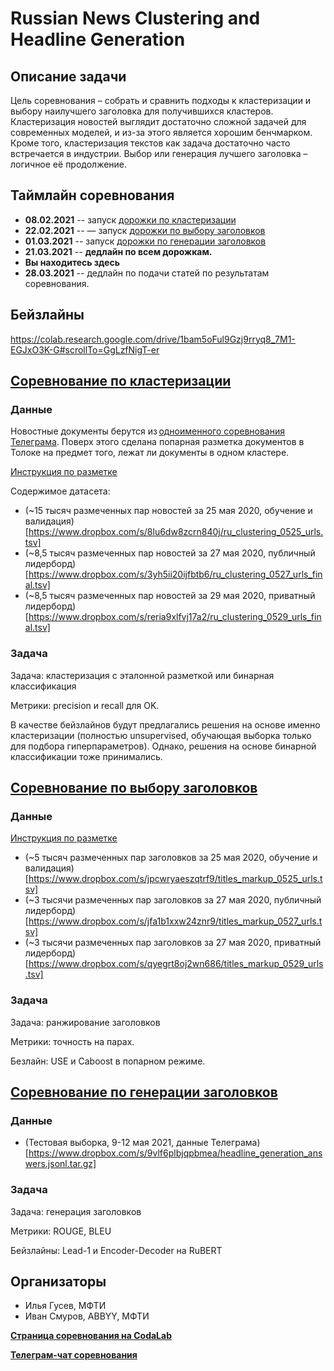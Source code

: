 # Russian News Сlustering and Headline Generation

## Описание задачи
Цель соревнования – собрать и сравнить подходы к кластеризации и выбору наилучшего заголовка для получившихся кластеров. Кластеризация новостей выглядит достаточно сложной задачей для современных моделей, и из-за этого является хорошим бенчмарком. Кроме того, кластеризация текстов как задача достаточно часто встречается в индустрии. Выбор или генерация лучшего заголовка – логичное её продолжение.

## Таймлайн соревнования
* **08.02.2021** -- запуск [дорожки по кластеризации](https://competitions.codalab.org/competitions/28830)
* **22.02.2021** -- — запуск [дорожки по выбору заголовков](https://competitions.codalab.org/competitions/29479)
* **01.03.2021**  -- запуск [дорожки по генерации заголовков](https://competitions.codalab.org/competitions/29905)
* **21.03.2021** -- **дедлайн по всем дорожкам.**
* **Вы находитесь здесь**
* **28.03.2021** -- дедлайн по подачи статей по результатам соревнования.

## Бейзлайны

https://colab.research.google.com/drive/1bam5oFul9Gzj9rryq8_7M1-EGJxO3K-G#scrollTo=GgLzfNigT-er

## [Соревнование по кластеризации](https://competitions.codalab.org/competitions/28830)
### Данные

Новостные документы берутся из [одноименного соревнования Телеграма](https://contest.com/docs/data_clustering2/ru). Поверх этого сделана попарная разметка документов в Толоке на предмет того, лежат ли документы в одном кластере.

[Инструкция по разметке](https://ilyagusev.github.io/purano/clustering_instruction.html)

Содержимое датасета: 
* (~15 тысяч размеченных пар новостей за 25 мая 2020, обучение и валидация)[https://www.dropbox.com/s/8lu6dw8zcrn840j/ru_clustering_0525_urls.tsv]
* (~8,5 тысяч размеченных пар новостей за 27 мая 2020, публичный лидерборд)[https://www.dropbox.com/s/3yh5ii20ijfbtb6/ru_clustering_0527_urls_final.tsv]
* (~8,5 тысяч размеченных пар новостей за 29 мая 2020, приватный лидерборд)[https://www.dropbox.com/s/reria9xlfvj17a2/ru_clustering_0529_urls_final.tsv]

### Задача
Задача: кластеризация с эталонной разметкой или бинарная классификация

Метрики: precision и recall для OK.

В качестве бейзлайнов будут предлагались решения на основе именно кластеризации (полностью unsupervised, обучающая выборка только для подбора гиперпараметров). Однако, решения на основе бинарной классификации тоже принимались.

## [Соревнование по выбору заголовков](https://competitions.codalab.org/competitions/29479)

### Данные
[Инструкция по разметке](https://ilyagusev.github.io/purano/selection_instruction.html)

* (~5 тысяч размеченных пар заголовков за 25 мая 2020, обучение и валидация)[https://www.dropbox.com/s/jpcwryaeszqtrf9/titles_markup_0525_urls.tsv]
* (~3 тысячи размеченных пар заголовков за 27 мая 2020, публичный лидерборд)[https://www.dropbox.com/s/jfa1b1xxw24znr9/titles_markup_0527_urls.tsv]
* (~3 тысячи размеченных пар заголовков за 27 мая 2020, приватный лидерборд)[https://www.dropbox.com/s/qyegrt8oj2wn686/titles_markup_0529_urls.tsv]

### Задача
Задача: ранжирование заголовков

Метрики: точность на парах.

Безлайн: USE и Caboost в попарном режиме.

## [Соревнование по генерации заголовков](https://competitions.codalab.org/competitions/29905)

### Данные
* (Тестовая выборка, 9-12 мая 2021, данные Телеграма)[https://www.dropbox.com/s/9vlf6plbjqpbmea/headline_generation_answers.jsonl.tar.gz]

### Задача
Задача: генерация заголовков

Метрики: ROUGE, BLEU

Бейзлайны: Lead-1 и Encoder-Decoder на RuBERT

## Организаторы
* Илья Гусев, МФТИ
* Иван Смуров, ABBYY, МФТИ

[**Страница соревнования на CodaLab**](https://competitions.codalab.org/competitions/28830#learn_the_details)

[**Телеграм-чат соревнования**](https://t.me/dialogue_clustering)




